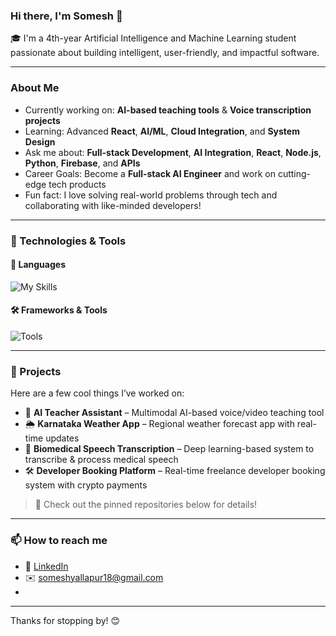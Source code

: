 ### Hi there, I'm Somesh 👋

🎓 I'm a 4th-year Artificial Intelligence and Machine Learning student passionate about building intelligent, user-friendly, and impactful software.

---

###  About Me

-  Currently working on: **AI-based teaching tools** & **Voice transcription projects**
-  Learning: Advanced **React**, **AI/ML**, **Cloud Integration**, and **System Design**
-  Ask me about: **Full-stack Development**, **AI Integration**, **React**, **Node.js**, **Python**, **Firebase**, and **APIs**
-  Career Goals: Become a **Full-stack AI Engineer** and work on cutting-edge tech products
-  Fun fact: I love solving real-world problems through tech and collaborating with like-minded developers!

---

### 🔧 Technologies & Tools

#### 🚀 Languages
![My Skills](https://skillicons.dev/icons?i=js,python,java,html,css)

#### 🛠️ Frameworks & Tools
![Tools](https://skillicons.dev/icons?i=react,nodejs,express,tailwind,mysql,firebase,git,github)

---

### 🧩 Projects

Here are a few cool things I’ve worked on:

- 💬 **AI Teacher Assistant** – Multimodal AI-based voice/video teaching tool
- 🌦️ **Karnataka Weather App** – Regional weather forecast app with real-time updates
- 🧬 **Biomedical Speech Transcription** – Deep learning-based system to transcribe & process medical speech
- 🛠️ **Developer Booking Platform** – Real-time freelance developer booking system with crypto payments

> 📌 Check out the pinned repositories below for details!

---

### 📫 How to reach me

- 🔗 [LinkedIn]([(https://www.linkedin.com/in/somesh-y-390843278)])
- ✉️ someshyallapur18@gmail.com
- 

---

Thanks for stopping by! 😊

